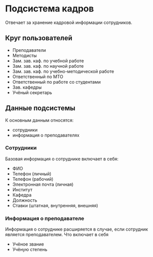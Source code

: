 # Подсистема кадров

Отвечает за хранение кадровой информации сотрудников.

## Круг пользователей

* Преподаватели
* Методисты
* Зам. зав. каф. по учебной работе
* Зам. зав. каф. по научной работе
* Зам. зав. каф. по учебно-методической работе
* Ответственный по МТО
* Ответственный по работе со студентами
* Зав. кафедры
* Учёный секретарь

## Данные подсистемы

К основным данным относятся:

- сотрудники
- информация о преподавателях



### Сотрудники

Базовая информация о сотруднике включает в себя:

- ФИО
- Телефон (личный)
- Телефон (рабочий)
- Электронная почта (личная)
- Институт
- Кафедра
- Должность
- Ставки (штатная, внутренняя, внешняя)



### Информация о преподавателе

Информация о сотруднике расширяется в случае, если сотрудник является преподавателем. Что включает в себя

- Учёное звание
- Учёную степень





